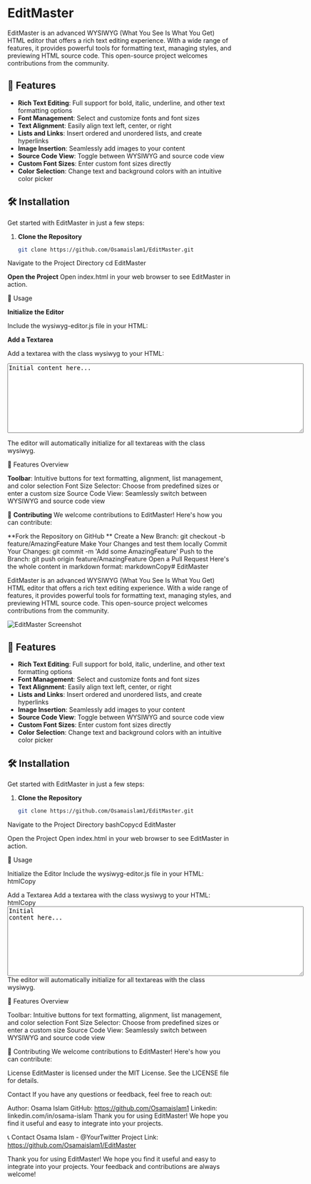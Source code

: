# EditMaster

EditMaster is an advanced WYSIWYG (What You See Is What You Get) HTML editor that offers a rich text editing experience. With a wide range of features, it provides powerful tools for formatting text, managing styles, and previewing HTML source code. This open-source project welcomes contributions from the community.

## 🚀 Features

- **Rich Text Editing**: Full support for bold, italic, underline, and other text formatting options
- **Font Management**: Select and customize fonts and font sizes
- **Text Alignment**: Easily align text left, center, or right
- **Lists and Links**: Insert ordered and unordered lists, and create hyperlinks
- **Image Insertion**: Seamlessly add images to your content
- **Source Code View**: Toggle between WYSIWYG and source code view
- **Custom Font Sizes**: Enter custom font sizes directly
- **Color Selection**: Change text and background colors with an intuitive color picker

## 🛠️ Installation

Get started with EditMaster in just a few steps:

1. **Clone the Repository**
   ```bash
   git clone https://github.com/Osamaislam1/EditMaster.git

Navigate to the Project Directory
cd EditMaster

**Open the Project**
Open index.html in your web browser to see EditMaster in action.

📖 Usage

**Initialize the Editor**

Include the wysiwyg-editor.js file in your HTML:
<script src="wysiwyg-editor.js" defer></script>

**Add a Textarea**

Add a textarea with the class wysiwyg to your HTML:
<textarea id="myEditor" class="wysiwyg" rows="10" cols="80">Initial content here...</textarea>
The editor will automatically initialize for all textareas with the class wysiwyg.

🔧 Features Overview

**Toolbar**: Intuitive buttons for text formatting, alignment, list management, and color selection
Font Size Selector: Choose from predefined sizes or enter a custom size
Source Code View: Seamlessly switch between WYSIWYG and source code view

🤝 **Contributing**
We welcome contributions to EditMaster! Here's how you can contribute:

**Fork the Repository on GitHub
**
Create a New Branch: git checkout -b feature/AmazingFeature
Make Your Changes and test them locally
Commit Your Changes: git commit -m 'Add some AmazingFeature'
Push to the Branch: git push origin feature/AmazingFeature
Open a Pull Request
Here's the whole content in markdown format:
markdownCopy# EditMaster

EditMaster is an advanced WYSIWYG (What You See Is What You Get) HTML editor that offers a rich text editing experience. With a wide range of features, it provides powerful tools for formatting text, managing styles, and previewing HTML source code. This open-source project welcomes contributions from the community.

![EditMaster Screenshot](path/to/screenshot.png)

## 🚀 Features

- **Rich Text Editing**: Full support for bold, italic, underline, and other text formatting options
- **Font Management**: Select and customize fonts and font sizes
- **Text Alignment**: Easily align text left, center, or right
- **Lists and Links**: Insert ordered and unordered lists, and create hyperlinks
- **Image Insertion**: Seamlessly add images to your content
- **Source Code View**: Toggle between WYSIWYG and source code view
- **Custom Font Sizes**: Enter custom font sizes directly
- **Color Selection**: Change text and background colors with an intuitive color picker

## 🛠️ Installation

Get started with EditMaster in just a few steps:

1. **Clone the Repository**
   ```bash
   git clone https://github.com/Osamaislam1/EditMaster.git

Navigate to the Project Directory
bashCopycd EditMaster

Open the Project
Open index.html in your web browser to see EditMaster in action.

📖 Usage

Initialize the Editor
Include the wysiwyg-editor.js file in your HTML:
htmlCopy<script src="wysiwyg-editor.js" defer></script>

Add a Textarea
Add a textarea with the class wysiwyg to your HTML:
htmlCopy<textarea id="myEditor" class="wysiwyg" rows="10" cols="80">Initial content here...</textarea>
The editor will automatically initialize for all textareas with the class wysiwyg.

🔧 Features Overview

Toolbar: Intuitive buttons for text formatting, alignment, list management, and color selection
Font Size Selector: Choose from predefined sizes or enter a custom size
Source Code View: Seamlessly switch between WYSIWYG and source code view

🤝 Contributing
We welcome contributions to EditMaster! Here's how you can contribute:

License
EditMaster is licensed under the MIT License. See the LICENSE file for details.

Contact
If you have any questions or feedback, feel free to reach out:

Author: Osama Islam
GitHub: https://github.com/Osamaislam1
Linkedin: linkedin.com/in/osama-islam
Thank you for using EditMaster! We hope you find it useful and easy to integrate into your projects.

📞 Contact
Osama Islam - @YourTwitter
Project Link: https://github.com/Osamaislam1/EditMaster

Thank you for using EditMaster! We hope you find it useful and easy to integrate into your projects. Your feedback and contributions are always welcome!

